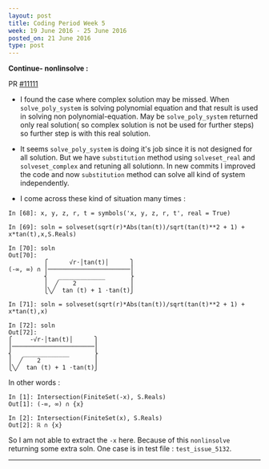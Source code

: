```yaml
---
layout: post
title: Coding Period Week 5
week: 19 June 2016 - 25 June 2016
posted_on: 21 June 2016
type: post
---
```



**Continue- nonlinsolve :**

PR [#11111](https://github.com/sympy/sympy/pull/11111)

* I found the case where complex solution may be missed. When `solve_poly_system` is solving polynomial equation and that result is used
in solving non polynomial-equation. May be `solve_poly_system` returned only real solution( so complex solution is not be used for further steps) so further step is with this real solution.

* It seems `solve_poly_system` is doing it's job since it is not designed for all solution. But we have `substitution` method using
`solveset_real` and `solveset_complex` and retuning all solutionn. In new commits I improved the code and now `substitution` method can solve all kind of system independently.

* I come across these kind of situation many times :

```
In [68]: x, y, z, r, t = symbols('x, y, z, r, t', real = True)

In [69]: soln = solveset(sqrt(r)*Abs(tan(t))/sqrt(tan(t)**2 + 1) + x*tan(t),x,S.Reals)

In [70]: soln
Out[70]:
          ⎧      √r⋅│tan(t)│      ⎫
(-∞, ∞) ∩ ⎪───────────────────────⎪
          ⎨   _____________       ⎬
          ⎪  ╱    2               ⎪
          ⎩╲╱  tan (t) + 1 ⋅tan(t)⎭

In [71]: soln = solveset(sqrt(r)*Abs(tan(t))/sqrt(tan(t)**2 + 1) + x*tan(t),x)

In [72]: soln
Out[72]:
⎧     -√r⋅│tan(t)│      ⎫
⎪───────────────────────⎪
⎨   _____________       ⎬
⎪  ╱    2               ⎪
⎩╲╱  tan (t) + 1 ⋅tan(t)⎭

```
In other words :

```
In [1]: Intersection(FiniteSet(-x), S.Reals)
Out[1]: (-∞, ∞) ∩ {x}

In [2]: Intersection(FiniteSet(x), S.Reals)
Out[2]: ℝ ∩ {x}

```

So I am not able to extract the `-x` here. Because of this `nonlinsolve` returning some extra soln.
One case is in test file : `test_issue_5132`.


--------------------------------------------------------------------------------
